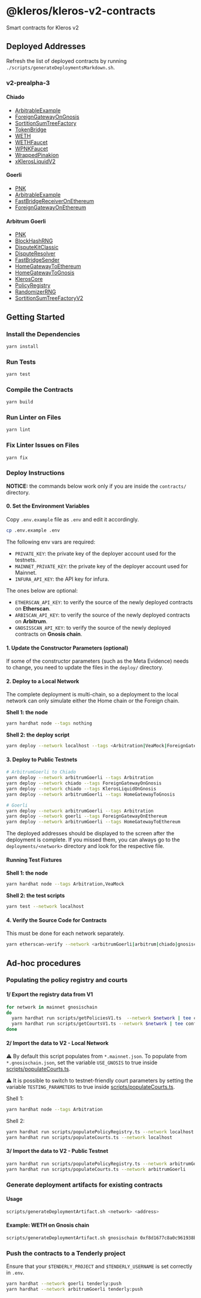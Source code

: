 # @kleros/kleros-v2-contracts

Smart contracts for Kleros v2

## Deployed Addresses

Refresh the list of deployed contracts by running `./scripts/generateDeploymentsMarkdown.sh`.

### v2-prealpha-3

#### Chiado

- [ArbitrableExample](https://blockscout.com/gnosis/chiado/address/0x4d18b9792e0D8F5aF696E71dBEDff8fcBEed6e8C)
- [ForeignGatewayOnGnosis](https://blockscout.com/gnosis/chiado/address/0x87142b7E9C7D026776499120D902AF8896C07894)
- [SortitionSumTreeFactory](https://blockscout.com/gnosis/chiado/address/0xc7e3BF90299f6BD9FA7c3703837A9CAbB5743636)
- [TokenBridge](https://blockscout.com/gnosis/chiado/address/0xbb3c86f9918C3C1d83668fA84e79E876d147fFf2)
- [WETH](https://blockscout.com/gnosis/chiado/address/0x014A442480DbAD767b7615E55E271799889FA1a7)
- [WETHFaucet](https://blockscout.com/gnosis/chiado/address/0x395014fddc3b12F9a78ED8E57DA162Fd77E12bE3)
- [WPNKFaucet](https://blockscout.com/gnosis/chiado/address/0xcFc0b84419583ff7b32fD5139B789cE858517d4C)
- [WrappedPinakion](https://blockscout.com/gnosis/chiado/address/0x04Fb43F2Ce076867b5ba38750Ecb2cc6BDe78D61)
- [xKlerosLiquidV2](https://blockscout.com/gnosis/chiado/address/0x34E520dc1d2Db660113b64724e14CEdCD01Ee879)

#### Goerli

- [PNK](https://goerli.etherscan.io/token/0xA3B02bA6E10F55fb177637917B1b472da0110CcC)
- [ArbitrableExample](https://goerli.etherscan.io/address/0xd78dcdde2c5a2bd4bb246bc7db6994b95f7c442c)
- [FastBridgeReceiverOnEthereum](https://goerli.etherscan.io/address/0x8F53f533531a40BdaA832254e282ed1b21D83F71)
- [ForeignGatewayOnEthereum](https://goerli.etherscan.io/address/0x4401a368dea8d5761aeeffd3c4a674086dea0666)

#### Arbitrum Goerli

- [PNK](https://goerli.arbiscan.io/token/0x4DEeeFD054434bf6721eF39Aa18EfB3fd0D12610/token-transfers)
- [BlockHashRNG](https://goerli.arbiscan.io/address/0x68eE49dfD9d76f3386257a3D0e0A85c0A5519bBD)
- [DisputeKitClassic](https://goerli.arbiscan.io/address/0x86734488ABF0E1AD40bc4DE4F820e808f39Bea09)
- [DisputeResolver](https://goerli.arbiscan.io/address/0xDe3eCeB73C453E56F5661ad029a41341CF592b9A)
- [FastBridgeSender](https://goerli.arbiscan.io/address/0x4d18b9792e0D8F5aF696E71dBEDff8fcBEed6e8C)
- [HomeGatewayToEthereum](https://goerli.arbiscan.io/address/0xed12799915180a257985631fbD2ead261eD838cf)
- [HomeGatewayToGnosis](https://goerli.arbiscan.io/address/0x12613A66F1E5A2086374e103F66BF0eddA5d1478)
- [KlerosCore](https://goerli.arbiscan.io/address/0x3eED6aaCa43f4Bb98C591e4A0d2C4a124efF9C24)
- [PolicyRegistry](https://goerli.arbiscan.io/address/0xC5655728387Ce5E2aAA22138114E5777370aBDae)
- [RandomizerRNG](https://goerli.arbiscan.io/address/0xa2d1A3CDF0becEdb724e5A34De7022B6FF5e4787)
- [SortitionSumTreeFactoryV2](https://goerli.arbiscan.io/address/0x678E676fd0048da8c35d5B03fabB53a7beBf73A6)

## Getting Started

### Install the Dependencies

```bash
yarn install
```

### Run Tests

```bash
yarn test
```

### Compile the Contracts

```bash
yarn build
```

### Run Linter on Files

```bash
yarn lint
```

### Fix Linter Issues on Files

```bash
yarn fix
```

### Deploy Instructions

**NOTICE:** the commands below work only if you are inside the `contracts/` directory.

#### 0. Set the Environment Variables

Copy `.env.example` file as `.env` and edit it accordingly.

```bash
cp .env.example .env
```

The following env vars are required:

- `PRIVATE_KEY`: the private key of the deployer account used for the testnets.
- `MAINNET_PRIVATE_KEY`: the private key of the deployer account used for Mainnet.
- `INFURA_API_KEY`: the API key for infura.

The ones below are optional:

- `ETHERSCAN_API_KEY`: to verify the source of the newly deployed contracts on **Etherscan**.
- `ARBISCAN_API_KEY`: to verify the source of the newly deployed contracts on **Arbitrum**.
- `GNOSISSCAN_API_KEY`: to verify the source of the newly deployed contracts on **Gnosis chain**.

#### 1. Update the Constructor Parameters (optional)

If some of the constructor parameters (such as the Meta Evidence) needs to change, you need to update the files in the `deploy/` directory.

#### 2. Deploy to a Local Network

The complete deployment is multi-chain, so a deployment to the local network can only simulate either the Home chain or the Foreign chain.

**Shell 1: the node**

```bash
yarn hardhat node --tags nothing
```

**Shell 2: the deploy script**

```bash
yarn deploy --network localhost --tags <Arbitration|VeaMock|ForeignGatewayOnEthereum|HomeGateway>
```

#### 3. Deploy to Public Testnets

```bash
# ArbitrumGoerli to Chiado
yarn deploy --network arbitrumGoerli --tags Arbitration
yarn deploy --network chiado --tags ForeignGatewayOnGnosis
yarn deploy --network chiado --tags KlerosLiquidOnGnosis
yarn deploy --network arbitrumGoerli --tags HomeGatewayToGnosis

# Goerli
yarn deploy --network arbitrumGoerli --tags Arbitration
yarn deploy --network goerli --tags ForeignGatewayOnEthereum
yarn deploy --network arbitrumGoerli --tags HomeGatewayToEthereum
```

The deployed addresses should be displayed to the screen after the deployment is complete. If you missed them, you can always go to the `deployments/<network>` directory and look for the respective file.

#### Running Test Fixtures

**Shell 1: the node**

```bash
yarn hardhat node --tags Arbitration,VeaMock
```

**Shell 2: the test scripts**

```bash
yarn test --network localhost
```

#### 4. Verify the Source Code for Contracts

This must be done for each network separately.

```bash
yarn etherscan-verify --network <arbitrumGoerli|arbitrum|chiado|gnosischain|goerli|mainnet>
```

## Ad-hoc procedures

### Populating the policy registry and courts

#### 1/ Export the registry data from V1

```bash
for network in mainnet gnosischain
do
  yarn hardhat run scripts/getPoliciesV1.ts  --network $network | tee config/policies.v1.$network.json
  yarn hardhat run scripts/getCourtsV1.ts --network $network | tee config/courts.v1.$network.json
done
```

#### 2/ Import the data to V2 - Local Network

:warning: By default this script populates from `*.mainnet.json`. To populate from `*.gnosischain.json`, set the variable `USE_GNOSIS` to true inside [scripts/populateCourts.ts](scripts/populateCourts.ts).

:warning: It is possible to switch to testnet-friendly court parameters by setting the variable `TESTING_PARAMETERS` to true inside [scripts/populateCourts.ts](scripts/populateCourts.ts).

Shell 1:

```bash
yarn hardhat node --tags Arbitration
```

Shell 2:

```bash
yarn hardhat run scripts/populatePolicyRegistry.ts --network localhost
yarn hardhat run scripts/populateCourts.ts --network localhost
```

#### 3/ Import the data to V2 - Public Testnet

```bash
yarn hardhat run scripts/populatePolicyRegistry.ts --network arbitrumGoerli
yarn hardhat run scripts/populateCourts.ts --network arbitrumGoerli
```

### Generate deployment artifacts for existing contracts

#### Usage

```bash
scripts/generateDeploymentArtifact.sh <network> <address>
```

#### Example: WETH on Gnosis chain

```bash
scripts/generateDeploymentArtifact.sh gnosischain 0xf8d1677c8a0c961938bf2f9adc3f3cfda759a9d9 > deployments/gnosischain/WETH.json
```

### Push the contracts to a Tenderly project

Ensure that your `$TENDERLY_PROJECT` and `$TENDERLY_USERNAME` is set correctly in `.env`.

```bash
yarn hardhat --network goerli tenderly:push
yarn hardhat --network arbitrumGoerli tenderly:push
```
